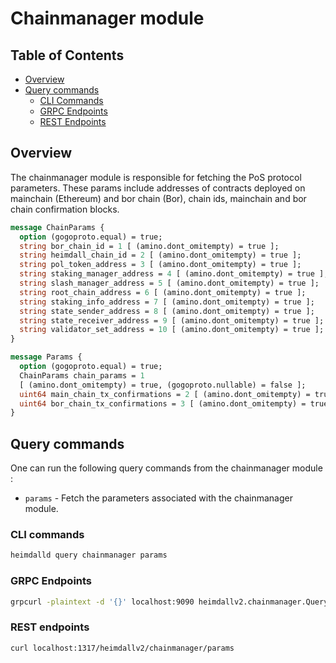 # Chainmanager module

## Table of Contents

* [Overview](#overview)
* [Query commands](#query-commands)
  * [CLI Commands](#cli-commands)
  * [GRPC Endpoints](#grpc-endpoints)
  * [REST Endpoints](#rest-endpoints)

## Overview

The chainmanager module is responsible for fetching the PoS protocol parameters.
These params include addresses of contracts deployed on mainchain (Ethereum) and bor chain (Bor),
chain ids, mainchain and bor chain confirmation blocks.

```protobuf
message ChainParams {
  option (gogoproto.equal) = true;
  string bor_chain_id = 1 [ (amino.dont_omitempty) = true ];
  string heimdall_chain_id = 2 [ (amino.dont_omitempty) = true ];
  string pol_token_address = 3 [ (amino.dont_omitempty) = true ];
  string staking_manager_address = 4 [ (amino.dont_omitempty) = true ];
  string slash_manager_address = 5 [ (amino.dont_omitempty) = true ];
  string root_chain_address = 6 [ (amino.dont_omitempty) = true ];
  string staking_info_address = 7 [ (amino.dont_omitempty) = true ];
  string state_sender_address = 8 [ (amino.dont_omitempty) = true ];
  string state_receiver_address = 9 [ (amino.dont_omitempty) = true ];
  string validator_set_address = 10 [ (amino.dont_omitempty) = true ];
}

message Params {
  option (gogoproto.equal) = true;
  ChainParams chain_params = 1
  [ (amino.dont_omitempty) = true, (gogoproto.nullable) = false ];
  uint64 main_chain_tx_confirmations = 2 [ (amino.dont_omitempty) = true ];
  uint64 bor_chain_tx_confirmations = 3 [ (amino.dont_omitempty) = true ];
}
```

## Query commands

One can run the following query commands from the chainmanager module :

* `params` - Fetch the parameters associated with the chainmanager module.

### CLI commands

```bash
heimdalld query chainmanager params
```

### GRPC Endpoints

```bash
grpcurl -plaintext -d '{}' localhost:9090 heimdallv2.chainmanager.Query/GetChainManagerParams

```

### REST endpoints

```bash
curl localhost:1317/heimdallv2/chainmanager/params
```
